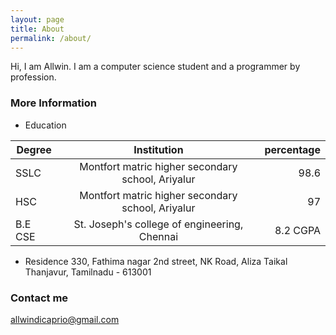 ```yaml
---
layout: page
title: About
permalink: /about/
---
```


Hi, I am Allwin. I am a computer science student and a programmer by profession. 

### More Information

* Education

| Degree  | Institution | percentage |
|---------|:-----------:|-----------:|
|SSLC     |Montfort matric higher secondary school, Ariyalur| 98.6  |
|HSC|Montfort matric higher secondary school, Ariyalur | 97 |
| B.E CSE | St. Joseph's college of engineering, Chennai | 8.2 CGPA |

* Residence
330, Fathima nagar 2nd street,
NK Road, Aliza Taikal
Thanjavur,
Tamilnadu - 613001
### Contact me

[allwindicaprio@gmail.com](mailto:allwindicaprio@gmail.com)
